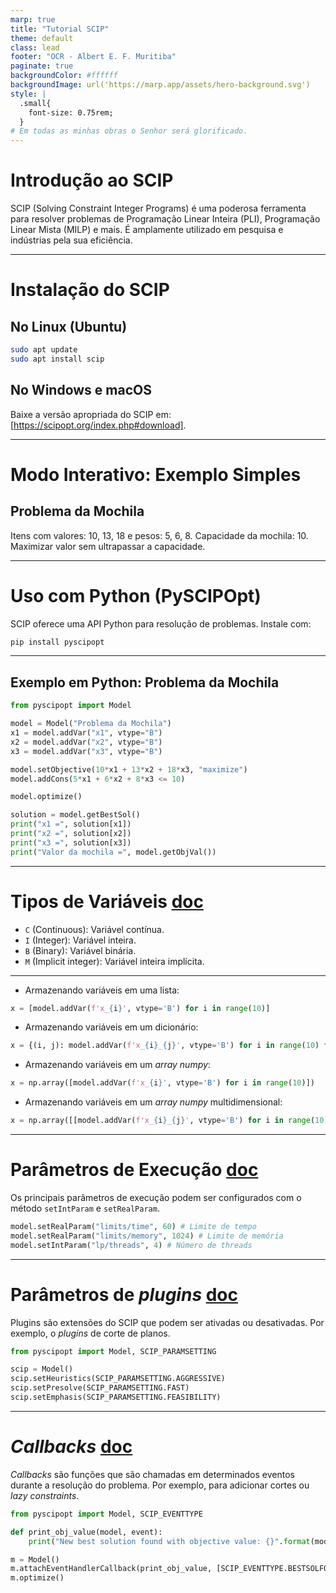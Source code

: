 ```yaml
---
marp: true
title: "Tutorial SCIP"
theme: default
class: lead
footer: "OCR - Albert E. F. Muritiba"
paginate: true
backgroundColor: #ffffff
backgroundImage: url('https://marp.app/assets/hero-background.svg')
style: |
  .small{
    font-size: 0.75rem;
  }
# Em todas as minhas obras o Senhor será glorificado.	
---
```


# Introdução ao SCIP

SCIP (Solving Constraint Integer Programs) é uma poderosa ferramenta para resolver problemas de Programação Linear Inteira (PLI), Programação Linear Mista (MILP) e mais. É amplamente utilizado em pesquisa e indústrias pela sua eficiência.

---

# Instalação do SCIP

## No Linux (Ubuntu)
```bash
sudo apt update
sudo apt install scip
```

## No Windows e macOS
Baixe a versão apropriada do SCIP em: [https://scipopt.org/index.php#download].

---

# Modo Interativo: Exemplo Simples

## Problema da Mochila
Itens com valores: 10, 13, 18 e pesos: 5, 6, 8. Capacidade da mochila: 10.
Maximizar valor sem ultrapassar a capacidade.

---

# Uso com Python (PySCIPOpt)

SCIP oferece uma API Python para resolução de problemas. Instale com:
```bash
pip install pyscipopt
```

---

## Exemplo em Python: Problema da Mochila
```python
from pyscipopt import Model

model = Model("Problema da Mochila")
x1 = model.addVar("x1", vtype="B")
x2 = model.addVar("x2", vtype="B")
x3 = model.addVar("x3", vtype="B")

model.setObjective(10*x1 + 13*x2 + 18*x3, "maximize")
model.addCons(5*x1 + 6*x2 + 8*x3 <= 10)

model.optimize()

solution = model.getBestSol()
print("x1 =", solution[x1])
print("x2 =", solution[x2])
print("x3 =", solution[x3])
print("Valor da mochila =", model.getObjVal())
```

---

# Tipos de Variáveis [doc](https://pyscipopt.readthedocs.io/en/latest/tutorials/vartypes.html)

- `C` (Continuous): Variável contínua.
- `I` (Integer): Variável inteira.
- `B` (Binary): Variável binária.
- `M` (Implicit integer): Variável inteira implícita.

--- 

- Armazenando variáveis em uma lista:
```python
x = [model.addVar(f'x_{i}', vtype='B') for i in range(10)]
```

- Armazenando variáveis em um dicionário:
```python
x = {(i, j): model.addVar(f'x_{i}_{j}', vtype='B') for i in range(10) for j in range(10)}
```

- Armazenando variáveis em um *array numpy*:
```python
x = np.array([model.addVar(f'x_{i}', vtype='B') for i in range(10)])
```

- Armazenando variáveis em um *array numpy* multidimensional:
```python
x = np.array([[model.addVar(f'x_{i}_{j}', vtype='B') for i in range(10)] for j in range(10)])
```

---

# Parâmetros de Execução [doc](https://pyscipopt.readthedocs.io/en/latest/tutorials/model.html)

Os principais parâmetros de execução podem ser configurados com o método `setIntParam` e `setRealParam`.

```python
model.setRealParam("limits/time", 60) # Limite de tempo
model.setRealParam("limits/memory", 1024) # Limite de memória
model.setIntParam("lp/threads", 4) # Número de threads
```

---

# Parâmetros de *plugins* [doc](https://pyscipopt.readthedocs.io/en/latest/tutorials/model.html)

Plugins são extensões do SCIP que podem ser ativadas ou desativadas. Por exemplo, o *plugins* de corte de planos.

```python
from pyscipopt import Model, SCIP_PARAMSETTING

scip = Model()
scip.setHeuristics(SCIP_PARAMSETTING.AGGRESSIVE)
scip.setPresolve(SCIP_PARAMSETTING.FAST)
scip.setEmphasis(SCIP_PARAMSETTING.FEASIBILITY)

```

---

# *Callbacks* [doc](https://pyscipopt.readthedocs.io/en/latest/tutorials/eventhandler.html)

*Callbacks* são funções que são chamadas em determinados eventos durante a resolução do problema. Por exemplo, para adicionar cortes ou *lazy constraints*.

```python
from pyscipopt import Model, SCIP_EVENTTYPE

def print_obj_value(model, event):
    print("New best solution found with objective value: {}".format(model.getObjVal()))

m = Model()
m.attachEventHandlerCallback(print_obj_value, [SCIP_EVENTTYPE.BESTSOLFOUND])
m.optimize()
```




